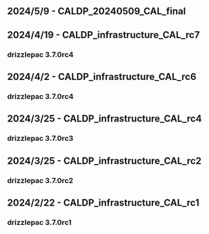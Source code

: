 ## 2024/5/9 - CALDP_20240509_CAL_final

## 2024/4/19 - CALDP_infrastructure_CAL_rc7
### drizzlepac 3.7.0rc4

## 2024/4/2 - CALDP_infrastructure_CAL_rc6
### drizzlepac 3.7.0rc4

## 2024/3/25 - CALDP_infrastructure_CAL_rc4
### drizzlepac 3.7.0rc3

## 2024/3/25 - CALDP_infrastructure_CAL_rc2
### drizzlepac 3.7.0rc2

## 2024/2/22 - CALDP_infrastructure_CAL_rc1
### drizzlepac 3.7.0rc1

